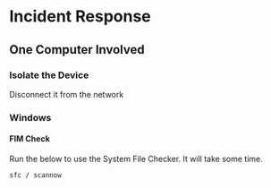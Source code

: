 # Incident Response

## One Computer Involved

### Isolate the Device
Disconnect it from the network

### Windows
#### FIM Check 
Run the below to use the System File Checker. It will take some time.

`sfc / scannow`